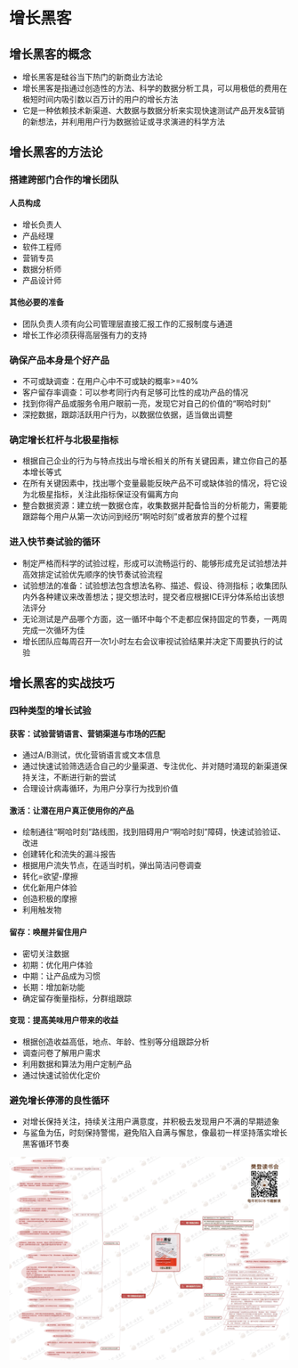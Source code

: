 # 增长黑客

## 增长黑客的概念

- 增长黑客是硅谷当下热门的新商业方法论
- 增长黑客是指通过创造性的方法、科学的数据分析工具，可以用极低的费用在极短时间内吸引数以百万计的用户的增长方法
- 它是一种依赖技术新渠道、大数据与数据分析来实现快速测试产品开发&营销的新想法，并利用用户行为数据验证或寻求演进的科学方法

## 增长黑客的方法论
### 搭建跨部门合作的增长团队
#### 人员构成
- 增长负责人
- 产品经理
- 软件工程师
- 营销专员
- 数据分析师
- 产品设计师

#### 其他必要的准备
- 团队负责人须有向公司管理层直接汇报工作的汇报制度与通道
- 增长工作必须获得高层强有力的支持
### 确保产品本身是个好产品
- 不可或缺调查：在用户心中不可或缺的概率>=40%
- 客户留存率调查：可以参考同行内有足够可比性的成功产品的情况
- 找到你得产品或服务令用户眼前一亮，发现它对自己的价值的“啊哈时刻”
- 深挖数据，跟踪活跃用户行为，以数据位依据，适当做出调整

### 确定增长杠杆与北极星指标
- 根据自己企业的行为与特点找出与增长相关的所有关键因素，建立你自己的基本增长等式
- 在所有关键因素中，找出哪个变量最能反映产品不可或缺体验的情况，将它设为北极星指标，关注此指标保证没有偏离方向
- 整合数据资源：建立统一数据仓库，收集数据并配备恰当的分析能力，需要能跟踪每个用户从第一次访问到经历“啊哈时刻”或者放弃的整个过程

### 进入快节奏试验的循环

- 制定严格而科学的试验过程，形成可以流畅运行的、能够形成充足试验想法并高效排定试验优先顺序的快节奏试验流程
- 试验想法的准备：试验想法包含想法名称、描述、假设、待测指标；收集团队内外各种建议来改善想法；提交想法时，提交者应根据ICE评分体系给出该想法评分
- 无论测试是产品哪个方面，这一循环中每个不走都应保持固定的节奏，一两周完成一次循环为佳
- 增长团队应每周召开一次1小时左右会议审视试验结果并决定下周要执行的试验

## 增长黑客的实战技巧

### 四种类型的增长试验

#### 获客：试验营销语言、营销渠道与市场的匹配

- 通过A/B测试，优化营销语言或文本信息
- 通过快速试验筛选适合自己的少量渠道、专注优化、并对随时涌现的新渠道保持关注，不断进行新的尝试
- 合理设计病毒循环，为用户分享行为找到价值

#### 激活：让潜在用户真正使用你的产品
- 绘制通往“啊哈时刻”路线图，找到阻碍用户“啊哈时刻”障碍，快速试验验证、改进
- 创建转化和流失的漏斗报告
- 根据用户流失节点，在适当时机，弹出简洁问卷调查
- 转化=欲望-摩擦
- 优化新用户体验
- 创造积极的摩擦
- 利用触发物

#### 留存：唤醒并留住用户
- 密切关注数据
- 初期：优化用户体验
- 中期：让产品成为习惯
- 长期：增加新功能
- 确定留存衡量指标，分群组跟踪

#### 变现：提高美味用户带来的收益

- 根据创造收益高低，地点、年龄、性别等分组跟踪分析
- 调查问卷了解用户需求
- 利用数据和算法为用户定制产品
- 通过快速试验优化定价

### 避免增长停滞的良性循环

- 对增长保持关注，持续关注用户满意度，并积极去发现用户不满的早期迹象
- 与鲨鱼为伍，时刻保持警惕，避免陷入自满与懈怠，像最初一样坚持落实增长黑客循环节奏

![image](zengzhangheike.jpeg)

